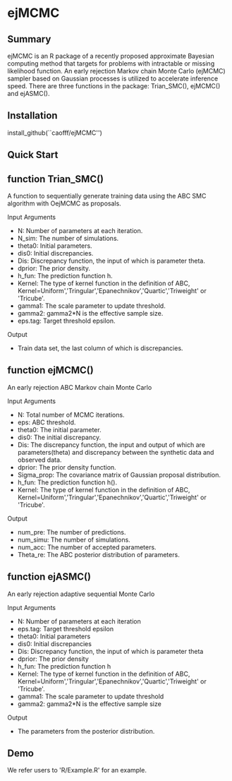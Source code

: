 # ejMCMC

Summary
-------
ejMCMC is an R package of a recently proposed approximate Bayesian computing method that targets for problems with intractable or missing likelihood function. An early rejection Markov chain Monte Carlo (ejMCMC) sampler based on Gaussian processes is utilized to accelerate inference speed. There are three functions in the package: Trian_SMC(), ejMCMC() and ejASMC(). 

Installation
------------
install_github(``caofff/ejMCMC'')

Quick Start
------------

function Trian_SMC()
-----
A function to sequentially generate training data using the ABC SMC algorithm with OejMCMC as proposals.

Input Arguments
- N: Number of parameters at each iteration.
- N_sim:  The number of simulations.
- theta0: Initial parameters.
- dis0: Initial discrepancies.
- Dis: Discrepancy function, the input of which is parameter theta.
- dprior: The prior density.
- h_fun: The prediction function  h.
- Kernel: The type of kernel function in the definition of ABC, Kernel=Uniform','Tringular','Epanechnikov','Quartic','Triweight' or 'Tricube'.
- gamma1: The scale parameter to update threshold.
- gamma2: gamma2*N is the effective sample size.
- eps.tag:  Target threshold epsilon.

Output
- Train data set, the last column of which is discrepancies.


function ejMCMC()
-----
An early rejection ABC Markov chain Monte Carlo

Input Arguments
- N: Total number of MCMC iterations.
- eps: ABC threshold.
- theta0: The initial parameter.
- dis0: The initial discrepancy.
- Dis: The discrepancy function, the input and output of which are parameters(theta) and discrepancy between the synthetic data and observed data.
- dprior: The prior density function.
- Sigma_prop: The covariance matrix of Gaussian proposal distribution.
- h_fun: The prediction function h().
- Kernel: The type of kernel function in the definition of ABC, Kernel=Uniform','Tringular','Epanechnikov','Quartic','Triweight' or 'Tricube'.

Output
- num_pre: The number of predictions. 
- num_simu: The number of simulations.
- num_acc: The number of accepted parameters.
- Theta_re: The ABC posterior distribution of parameters.



function ejASMC()
-----
An early rejection adaptive sequential Monte Carlo

Input Arguments
- N: Number of parameters at each iteration
- eps.tag:  Target threshold epsilon
- theta0: Initial parameters
- dis0: Initial discrepancies
- Dis: Discrepancy function, the input of which is parameter theta
- dprior: The prior density
- h_fun: The prediction function  h
- Kernel: The type of kernel function in the definition of ABC, Kernel=Uniform','Tringular','Epanechnikov','Quartic','Triweight' or 'Tricube'.
- gamma1: The scale parameter to update threshold
- gamma2: gamma2*N is the effective sample size

Output
- The parameters from the posterior distribution.

Demo
-----
We refer users to 'R/Example.R' for  an example.


